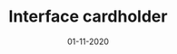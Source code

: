 ---
layout: project
title: 'Interface cardholder'
caption: Solution de paiements pour les entreprises
description: >
  
date: '01-11-2020'
image: 
  path: /assets/img/works/cover-interface-cardholder-e-pay-space.jpg
  srcset: 
    1920w: /assets/img/works/cover-interface-cardholder-e-pay-space.jpg
    960w:  /assets/img/works/cover-interface-cardholder-e-pay-space@0,5x.jpg
    480w:  /assets/img/works/cover-interface-cardholder-e-pay-space@0,25x.jpg

links:
  - title: Voir le site officiel d'E-Pay Space
    url: https://epayspace.com/fr/solutions-de-paiement/eps-business
sitemap: false

---
